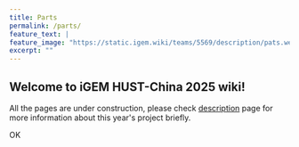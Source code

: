 ```yaml
---
title: Parts
permalink: /parts/
feature_text: |
feature_image: "https://static.igem.wiki/teams/5569/description/pats.webp"
excerpt: ""
---
```


## Welcome to iGEM HUST-China 2025 wiki!

All the pages are under construction, please check [description](description) page for more information about this year's project briefly.

OK
